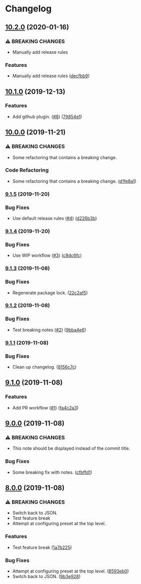 # Changelog

## [10.2.0](https://github.com/amannn/semantic-release-test/compare/v10.1.0...v10.2.0) (2020-01-16)


### ⚠ BREAKING CHANGES

* Manually add release rules

### Features

* Manually add release rules ([decfbb9](https://github.com/amannn/semantic-release-test/commit/decfbb9213bb1a523b666f47ee1a6135860cd854))

## [10.1.0](https://github.com/amannn/semantic-release-test/compare/v10.0.0...v10.1.0) (2019-12-13)


### Features

* Add github plugin. ([#8](https://github.com/amannn/semantic-release-test/issues/8)) ([79854e1](https://github.com/amannn/semantic-release-test/commit/79854e12ed8150ccbfe934f110d85c6d1dc7f0ed))

## [10.0.0](https://github.com/amannn/semantic-release-test/compare/v9.1.5...v10.0.0) (2019-11-21)


### ⚠ BREAKING CHANGES

* Some refactoring that contains a breaking change.

### Code Refactoring

* Some refactoring that contains a breaking change. ([d1fe8a1](https://github.com/amannn/semantic-release-test/commit/d1fe8a1ee9d67fcc91970c98845f7f8280082a67))

### [9.1.5](https://github.com/amannn/semantic-release-test/compare/v9.1.4...v9.1.5) (2019-11-20)


### Bug Fixes

* Use default release rules ([#4](https://github.com/amannn/semantic-release-test/issues/4)) ([d226b3b](https://github.com/amannn/semantic-release-test/commit/d226b3bf40b8e5d506ed0074f484c385420c8454))

### [9.1.4](https://github.com/amannn/semantic-release-test/compare/v9.1.3...v9.1.4) (2019-11-20)


### Bug Fixes

* Use WIP workflow ([#3](https://github.com/amannn/semantic-release-test/issues/3)) ([c8dc6fc](https://github.com/amannn/semantic-release-test/commit/c8dc6fc82741ff947aaa4ef065ce0884540d214e))

### [9.1.3](https://github.com/amannn/semantic-release-test/compare/v9.1.2...v9.1.3) (2019-11-08)


### Bug Fixes

* Regenerate package lock. ([22c2af5](https://github.com/amannn/semantic-release-test/commit/22c2af587b14c8e07adf62c70b1be655d0944b4e))

### [9.1.2](https://github.com/amannn/semantic-release-test/compare/v9.1.1...v9.1.2) (2019-11-08)


### Bug Fixes

* Test breaking notes ([#2](https://github.com/amannn/semantic-release-test/issues/2)) ([9bba4e6](https://github.com/amannn/semantic-release-test/commit/9bba4e61ae51e1d251b3f1c8257a37d2a7714405))

### [9.1.1](https://github.com/amannn/semantic-release-test/compare/v9.1.0...v9.1.1) (2019-11-08)


### Bug Fixes

* Clean up changelog. ([8156c7c](https://github.com/amannn/semantic-release-test/commit/8156c7c52cbb3f868b13d7b662f153bba6b6b398))

## [9.1.0](https://github.com/amannn/semantic-release-test/compare/v9.0.0...v9.1.0) (2019-11-08)


### Features

* Add PR workflow ([#1](https://github.com/amannn/semantic-release-test/issues/1)) ([fa4c2a3](https://github.com/amannn/semantic-release-test/commit/fa4c2a3cb6d00111f4b6f4aeda896c86e57155c3))

## [9.0.0](https://github.com/amannn/semantic-release-test/compare/v8.0.0...v9.0.0) (2019-11-08)


### ⚠ BREAKING CHANGES

* This note should be displayed instead of the commit title.

### Bug Fixes

* Some breaking fix with notes. ([cfbffd1](https://github.com/amannn/semantic-release-test/commit/cfbffd191ecfff7b226e81e1d218191d163759a4))

## [8.0.0](https://github.com/amannn/semantic-release-test/compare/v7.0.0...v8.0.0) (2019-11-08)


### ⚠ BREAKING CHANGES

* Switch back to JSON.
* Test feature break
* Attempt at configuring preset at the top level.

### Features

* Test feature break ([1a7b225](https://github.com/amannn/semantic-release-test/commit/1a7b225e6207f6640c722bc3c236ab232e7c074f))


### Bug Fixes

* Attempt at configuring preset at the top level. ([8593eb0](https://github.com/amannn/semantic-release-test/commit/8593eb0567dcea4ba86ca063d969cd9de358a8bb))
* Switch back to JSON. ([9b3e928](https://github.com/amannn/semantic-release-test/commit/9b3e9282c23f80729435d84c43e3a1b7ad6b33d3))
